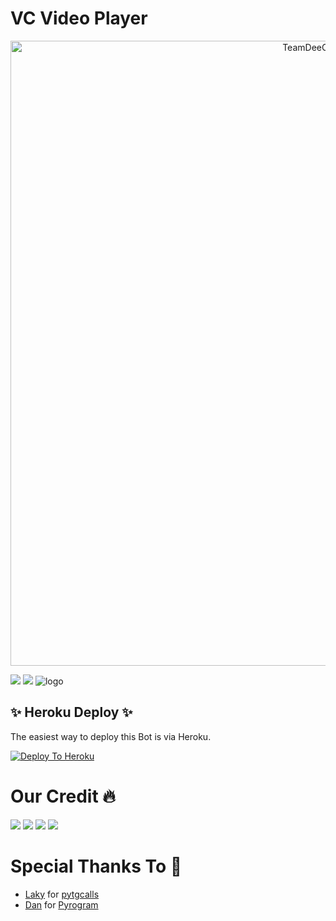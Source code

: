 # VC Video Player

<p align="center"><img src="https://github.com/TeamDeeCode/VcVideoPlayer/blob/dev/assets/star.gif" alt="TeamDeeCode Github" width="1000px" /></p>

<a href="https://t.me/BotDuniya"><img src="https://img.shields.io/badge/Join-Telegram%20Channel-red.svg?logo=Telegram"></a>
<a href="t.me/PmPermit"><img src="https://img.shields.io/badge/Join-Telegram%20Group-blue.svg?logo=telegram"></a>
![logo](https://telegra.ph/file/824cba85b5b820fcd7dcd.jpg)

## ✨ Heroku Deploy ✨
The easiest way to deploy this Bot is via Heroku.

[![Deploy To Heroku](https://www.herokucdn.com/deploy/button.svg)](https://heroku.com/deploy?template=https://github.com/suvimalpath/VcVideoPlayer)


# Our Credit 🔥

<a href="https://t.me/BotDuniya"><img src="https://img.shields.io/badge/Louis-1b77FF.svg?logo=Telegram"></a>
<a href="t.me/OpFriDay"><img src="https://img.shields.io/badge/Stark-1b77FF.svg?logo=telegram"></a>
<a href="https://t.me/piroXpower"><img src="https://img.shields.io/badge/Blaze-1b77FF.svg?logo=Telegram"></a>
<a href="t.me/jalim_munda"><img src="https://img.shields.io/badge/Harsh-1b77FF.svg?logo=telegram"></a>



# Special Thanks To 💞

- [Laky](https://github.com/Laky-64) for [pytgcalls](https://github.com/pytgcalls/pytgcalls)
- [Dan](https://github.com/delivrance) for [Pyrogram](https://github.com/pyrogram/pyrogram)


